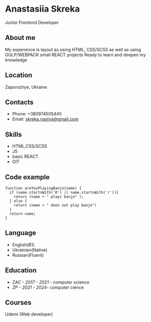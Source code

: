 # Anastasiia Skreka
Junior Frontend Developer

## About me
My experience is layout as using HTML, CSS/SCSS as well as using GULP/WEBPACK small REACT projects Ready to learn and deepen my knowledge

## Location
Zaporozhye, Ukraine

## Contacts 
* Phone: +380974505445 
* Email: skreka.nastya@gmail.com

## Skills
* HTML,CSS/SCSS 
* JS 
* basic REACT 
* GIT

## Code example
```
function areYouPlayingBanjo(name) {
  if (name.startsWith('R') || name.startsWith('r')){
    return (name + " plays banjo" );
  } else {
    return (name + " does not play banjo")
  }
  return name;
}
```
## Language
* English(B1) 
* Ukrainian(Native) 
* Russian(Fluent)

## Education
* *ZAC - 2017 - 2021* - computer science 
* *ZP - 2021 - 2024*- computer cience

## Courses
Udemi (Web developer)
